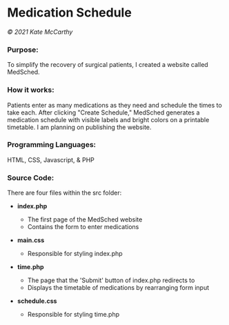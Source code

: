 # Medication Schedule

*© 2021 Kate McCarthy*

### Purpose:
To simplify the recovery of surgical patients, I created a website called MedSched. 

### How it works:
Patients enter as many medications as they need and schedule the times to take each. After clicking "Create Schedule," MedSched generates a medication schedule with visible labels and bright colors on a printable timetable. I am  planning on publishing the website.

### Programming Languages:
HTML, CSS, Javascript, & PHP

### Source Code:
There are four files within the src folder:

- **index.php**
    - The first page of the MedSched website
    - Contains the form to enter medications
    
- **main.css**
    - Responsible for styling index.php
    
- **time.php**
    - The page that the 'Submit' button of index.php redirects to
    - Displays the timetable of medications by rearranging form input
    
- **schedule.css**
    - Responsible for styling time.php

